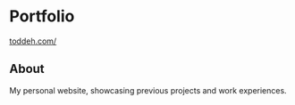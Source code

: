 # Portfolio 
[toddeh.com/](https://toddeh.com/)
## About
My personal website, showcasing previous projects and work experiences.



